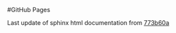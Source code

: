 #GitHub Pages

Last update of sphinx html documentation from [773b60a](https://github.com/jo-mueller/biapol-utilities/tree/773b60a64fa12641ba869addd7b4be9a4ab87ecd)
